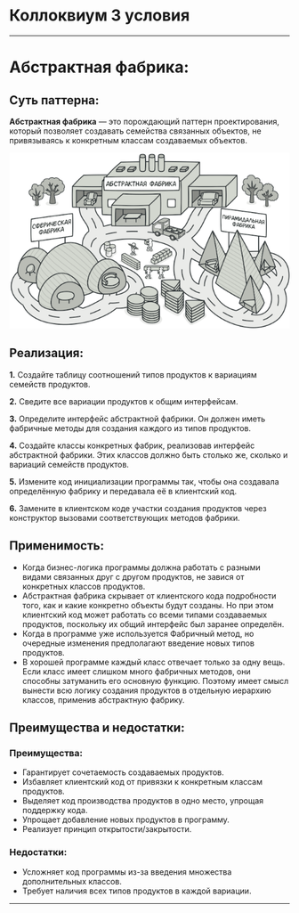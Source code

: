 # Коллоквиум 3 условия
___

# Абстрактная фабрика:
 
## Суть паттерна:

**Абстрактная фабрика** — это порождающий паттерн проектирования, который позволяет создавать семейства связанных объектов, не привязываясь к конкретным классам создаваемых объектов.

![](https://github.com/KristianKuznetsov/JavaPractice/blob/main/Additional%20materials/abstract-factory-ru.png)

## Реализация:

**1.** Создайте таблицу соотношений типов продуктов к вариациям семейств продуктов.

**2.** Сведите все вариации продуктов к общим интерфейсам.

**3.** Определите интерфейс абстрактной фабрики. Он должен иметь фабричные методы для создания каждого из типов продуктов.

**4.** Создайте классы конкретных фабрик, реализовав интерфейс абстрактной фабрики. Этих классов должно быть столько же, сколько и вариаций семейств продуктов.

**5.** Измените код инициализации программы так, чтобы она создавала определённую фабрику и передавала её в клиентский код.

**6.** Замените в клиентском коде участки создания продуктов через конструктор вызовами соответствующих методов фабрики.


## Применимость:

-  Когда бизнес-логика программы должна работать с разными видами связанных друг с другом продуктов, не завися от конкретных классов продуктов.
-  Абстрактная фабрика скрывает от клиентского кода подробности того, как и какие конкретно объекты будут созданы. Но при этом клиентский код может работать со всеми типами создаваемых продуктов, поскольку их общий интерфейс был заранее определён.
-  Когда в программе уже используется Фабричный метод, но очередные изменения предполагают введение новых типов продуктов.
-  В хорошей программе каждый класс отвечает только за одну вещь. Если класс имеет слишком много фабричных методов, они способны затуманить его основную функцию. Поэтому имеет смысл вынести всю логику создания продуктов в отдельную иерархию классов, применив абстрактную фабрику.

## Преимущества и недостатки:

### Преимущества:
-  Гарантирует сочетаемость создаваемых продуктов.
-  Избавляет клиентский код от привязки к конкретным классам продуктов.
-  Выделяет код производства продуктов в одно место, упрощая поддержку кода.
-  Упрощает добавление новых продуктов в программу.
-  Реализует принцип открытости/закрытости. 

### Недостатки:
- Усложняет код программы из-за введения множества дополнительных классов.
- Требует наличия всех типов продуктов в каждой вариации.

___
